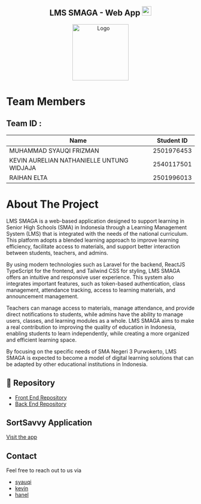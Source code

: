 <div align="center">
  <h2>
    LMS SMAGA - Web App <img src="https://media.giphy.com/media/hvRJCLFzcasrR4ia7z/giphy.gif" width="25px">
  </h2>
</div>
<div align="center">
  <a href="https://github.com/SortSavvy-C241-PS332/">
    <img src="https://github.com/user-attachments/assets/8929f08d-ab5e-4269-b269-78115209df2b" alt="Logo" width="150">
  </a>
</div>


# Team Members
## Team ID : 

| Name                   | Student ID  |
|------------------------|-------------|
| MUHAMMAD SYAUQI FRIZMAN        | 2501976453 | 
| KEVIN AURELIAN NATHANIELLE UNTUNG WIDJAJA | 2540117501 | 
| RAIHAN ELTA         | 2501996013 | 

# About The Project

LMS SMAGA is a web-based application designed to support learning in Senior High Schools (SMA) in Indonesia through a Learning Management System (LMS) that is integrated with the needs of the national curriculum. This platform adopts a blended learning approach to improve learning efficiency, facilitate access to materials, and support better interaction between students, teachers, and admins.

By using modern technologies such as Laravel for the backend, ReactJS TypeScript for the frontend, and Tailwind CSS for styling, LMS SMAGA offers an intuitive and responsive user experience. This system also integrates important features, such as token-based authentication, class management, attendance tracking, access to learning materials, and announcement management.

Teachers can manage access to materials, manage attendance, and provide direct notifications to students, while admins have the ability to manage users, classes, and learning modules as a whole. LMS SMAGA aims to make a real contribution to improving the quality of education in Indonesia, enabling students to learn independently, while creating a more organized and efficient learning space.

By focusing on the specific needs of SMA Negeri 3 Purwokerto, LMS SMAGA is expected to become a model of digital learning solutions that can be adapted by other educational institutions in Indonesia.

## 📁 Repository

- [Front End Repository](https://github.com/SMAGA-LMS/frontend-lms)
- [Back End Repository](https://github.com/SMAGA-LMS/backend_lms)

## SortSavvy Application

[Visit the app](https://frontend-lms-smaga.vercel.app/)

## Contact

Feel free to reach out to us via
- [syauqi](https://github.com/uqisya)
- [kevin](https://github.com/tastycarbonara)
- [hanel](https://github.com/hanel9)

